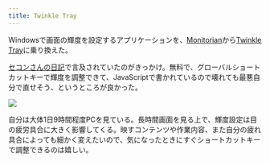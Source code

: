 ```yaml
---
title: Twinkle Tray
---
```

Windowsで画面の輝度を設定するアプリケーションを、[Monitorian](https://apps.microsoft.com/store/detail/monitorian/9NW33J738BL0)から[Twinkle Tray](https://apps.microsoft.com/store/detail/twinkle-tray-brightness-slider/9PLJWWSV01LK)に乗り換えた。

[セコンさんの日記](https://secon.dev/entry/2022/06/02/210000/)で言及されていたのがきっかけ。無料で、グローバルショートカットキーで輝度を調整できて、JavaScriptで書かれているので壊れても最悪自分で直せそう、というところが良かった。

![](https://lh3.googleusercontent.com/docs/ADP-6oH7-gvg3vbExml-ajCqoKonc5tsbZIEhpENrm2V0asYyJugYLJx3JMt0DjEDAQvBpQE8MwkERiy2UFF0fS3rWfDAn2tJQreiddirUDj_r_HNZQWPSWKYRTdiavFo0WQtZwpPGMthotNRU86CiDFJ6R3GrX9DvzD9ZlkdeWYZtvNKRhKy8Dqk8Adf0tyHuiQKV-IVFQE7EVdxpdNQbt_qwLrK-fAI7uTNLM54lehyZze8TpVrOmsXXYQBN_yB5mDqRhLCCvbZV7QiFDNRI6lJrR9KQsUUfzTABLIdtOm-BKPHFMPW0kPS9isX69FzSKIwibjf4RswwQkzhtECxNMhbnWhI_Wm99aXoIYOfefk5hZPQxN7IIMUMn05zeOgHz7p_cV07HRBKbr1FKtGBYO4DVmhktsYy4s8ucTIhvT8n9wgW7rOwY6SAq3aYltMMZjEdV2g3QpnwlpslRj53qA5FIKNiYU7R1LLgKGwWZke9ms_TrGIZoX5XZ5n3BMCqT1TspI2pnWADwNnlcuinVn7NoGqcC0osrOc--YP0vwGc28YWo6TRoYZB5Zxqz4x91o0-vHKXz05jcbM9KmRd-NcM9lB_sclkarOc9Dj9Y0nZKW28JPiBhiC2NQtAEtTwV6n2p27M2IquVmMM9e6eriWmy-Lj2vaAHlc4SN9Y5QYM3AkLuEsTl_RzseKb7iFwKv2etqjuBKEpR69lUZH78b7QtG1HOpUpqSJV2MRcTNTeJxtQbqKY1dhVEq7HTLBKIMH-sSbZtLeWNtct8FmVu-DFxwc0m-mAiGPbb8CguJadMc5hY-6_E5aTpW77YMR2ps7IfcHB7QEGJ53NFawoZhf9jwzmuz2X6oacenBFJ_owIJfwz3UQMDMqJsU1VcCO67qaq1RK-S7RHohEzDIjB0aJ0ppVicgn5KTD4_1QPLNMdWGJbg7GtCnKDXVcYWMkfohV-pcUCTLAuRUXgEOUo7SF3C2omtTCKthzmCyD2zPXeON7JrAMfPl8b-egOMi3OgXj2ZfAykJ6a6SNQkJ3KReW6klsi8OOXgx5l0a0aRRF4O7ZxYgTQzLLGP-ETmJMLzffunbNJhxb3L6ZKANozKlH_X-uOeXndvBJjjFETyLmIqf9cJB-ixk80H8YiWM_K8SqOwIogFbMCe2v24VsiBVFk-2ufKC82MppbEvBDJA2dsgEIjY6wwJ2CE8zW9Fn6V2Qn7YCe4k8S_m6H4fdbxvNRGxXheLKClP0EAS7ALN-F03Evs)

自分は大体1日9時間程度PCを見ている。長時間画面を見る上で、輝度設定は目の疲労具合に大きく影響してくる。映すコンテンツや作業内容、また自分の疲れ具合によっても細かく変えたいので、気になったときにすぐショートカットキーで調整できるのは嬉しい。
